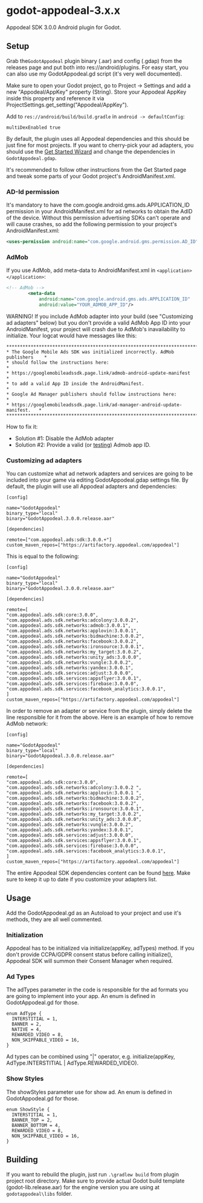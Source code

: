 # godot-appodeal-3.x.x
Appodeal SDK 3.0.0 Android plugin for Godot.

## Setup

Grab the``GodotAppodeal`` plugin binary (.aar) and config (.gdap) from the releases page and put both into res://android/plugins. For easy start, you can also use my GodotAppodeal.gd script (it's very well documented).

Make sure to open your Godot project, go to Project -> Settings and add a new "Appodeal/AppKey" property (String). Store your Appodeal AppKey inside this property and reference it via ProjectSettings.get_setting("Appodeal/AppKey").

Add to ``res://android/build/build.gradle`` in ``android -> defaultConfig``:
```
multiDexEnabled true
```
By default, the plugin uses all Appodeal dependencies and this should be just fine for most projects. If you want to cherry-pick your ad adapters, you should use the [Get Started Wizard](https://wiki.appodeal.com/en/android-beta-3-0-0/get-started) and change the dependencies in ``GodotAppodeal.gdap``.

It's recommended to follow other instructions from the Get Started page and tweak some parts of your Godot project's AndroidManifest.xml.

### AD-Id permission

It's mandatory to have the com.google.android.gms.ads.APPLICATION_ID permission in your AndroidManifest.xml for ad networks to obtain the AdID of the device. Without this permission advertising SDKs can't operate and will cause crashes, so add the following permission to your project's AndroidManifest.xml:

```xml
<uses-permission android:name="com.google.android.gms.permission.AD_ID"/>
```

### AdMob

If you use AdMob, add meta-data to AndroidManifest.xml in ``<application></application>``:
```xml
<!-- AdMob -->
        <meta-data
            android:name="com.google.android.gms.ads.APPLICATION_ID"
            android:value="YOUR_ADMOB_APP_ID"/>
```

WARNING! If you include AdMob adapter into your build (see "Customizing ad adapters" below) but you don't provide a valid AdMob App ID into your AndroidManifest, your project will crash due to AdMob's inavailability to initialize. Your logcat would have messages like this:
```
******************************************************************************
* The Google Mobile Ads SDK was initialized incorrectly. AdMob publishers    *
* should follow the instructions here:                                       *
* https://googlemobileadssdk.page.link/admob-android-update-manifest         *
* to add a valid App ID inside the AndroidManifest.                          *
* Google Ad Manager publishers should follow instructions here:              *
* https://googlemobileadssdk.page.link/ad-manager-android-update-manifest.   *
******************************************************************************
```

How to fix it:
- Solution #1: Disable the AdMob adapter
- Solution #2: Provide a valid (or [testing](https://developers.google.com/admob/android/quick-start#import_the_mobile_ads_sdk)) Admob app ID.

### Customizing ad adapters

You can customize what ad network adapters and services are going to be included into your game via editing GodotAppodeal.gdap settings file. By default, the plugin will use all Appodeal adapters and dependencies:
```
[config]

name="GodotAppodeal"
binary_type="local"
binary="GodotAppodeal.3.0.0.release.aar"

[dependencies]

remote=["com.appodeal.ads:sdk:3.0.0.+"]
custom_maven_repos=["https://artifactory.appodeal.com/appodeal"]
```

This is equal to the following:
```
[config]

name="GodotAppodeal"
binary_type="local"
binary="GodotAppodeal.3.0.0.release.aar"

[dependencies]

remote=[
"com.appodeal.ads.sdk:core:3.0.0",
"com.appodeal.ads.sdk.networks:adcolony:3.0.0.2",
"com.appodeal.ads.sdk.networks:admob:3.0.0.1",
"com.appodeal.ads.sdk.networks:applovin:3.0.0.1",
"com.appodeal.ads.sdk.networks:bidmachine:3.0.0.2",
"com.appodeal.ads.sdk.networks:facebook:3.0.0.2",
"com.appodeal.ads.sdk.networks:ironsource:3.0.0.1",
"com.appodeal.ads.sdk.networks:my_target:3.0.0.2",
"com.appodeal.ads.sdk.networks:unity_ads:3.0.0.0",
"com.appodeal.ads.sdk.networks:vungle:3.0.0.2",
"com.appodeal.ads.sdk.networks:yandex:3.0.0.1",
"com.appodeal.ads.sdk.services:adjust:3.0.0.0",
"com.appodeal.ads.sdk.services:appsflyer:3.0.0.1",
"com.appodeal.ads.sdk.services:firebase:3.0.0.0",
"com.appodeal.ads.sdk.services:facebook_analytics:3.0.0.1",
]
custom_maven_repos=["https://artifactory.appodeal.com/appodeal"]
```

In order to remove an adapter or service from the plugin, simply delete the line responsible for it from the above. Here is an example of how to remove AdMob network:
```
[config]

name="GodotAppodeal"
binary_type="local"
binary="GodotAppodeal.3.0.0.release.aar"

[dependencies]

remote=[
"com.appodeal.ads.sdk:core:3.0.0",
"com.appodeal.ads.sdk.networks:adcolony:3.0.0.2	",
"com.appodeal.ads.sdk.networks:applovin:3.0.0.1	",
"com.appodeal.ads.sdk.networks:bidmachine:3.0.0.2",
"com.appodeal.ads.sdk.networks:facebook:3.0.0.2",
"com.appodeal.ads.sdk.networks:ironsource:3.0.0.1",
"com.appodeal.ads.sdk.networks:my_target:3.0.0.2",
"com.appodeal.ads.sdk.networks:unity_ads:3.0.0.0",
"com.appodeal.ads.sdk.networks:vungle:3.0.0.2",
"com.appodeal.ads.sdk.networks:yandex:3.0.0.1",
"com.appodeal.ads.sdk.services:adjust:3.0.0.0",
"com.appodeal.ads.sdk.services:appsflyer:3.0.0.1",
"com.appodeal.ads.sdk.services:firebase:3.0.0.0",
"com.appodeal.ads.sdk.services:facebook_analytics:3.0.0.1",
]
custom_maven_repos=["https://artifactory.appodeal.com/appodeal"]
```

The entire Appodeal SDK dependencies content can be found [here](https://wiki.appodeal.com/en/android-beta-3-0-0/get-started/advanced/sdk-content). Make sure to keep it up to date if you customize your adapters list.

## Usage

Add the GodotAppodeal.gd as an Autoload to your project and use it's methods, they are all well commented.

### Initialization

Appodeal has to be initialized via initialize(appKey, adTypes) method. If you don't provide CCPA/GDPR consent status before calling initialize(), Appodeal SDK will summon their Consent Manager when required.

### Ad Types

The adTypes parameter in the code is responsible for the ad formats you are going to implement into your app. An enum is defined in GodotAppodeal.gd for those.
```gdscript
enum AdType {
  INTERSTITIAL = 1,
  BANNER = 2,
  NATIVE = 4,
  REWARDED_VIDEO = 8,
  NON_SKIPPABLE_VIDEO = 16,
}
```
Ad types can be combined using "|" operator, e.g. initialize(appKey, AdType.INTERSTITIAL | AdType.REWARDED_VIDEO).

### Show Styles

The showStyles parameter use for show ad. An enum is defined in GodotAppodeal.gd for those.
```gdscript
enum ShowStyle {
  INTERSTITIAL = 1,
  BANNER_TOP = 2,
  BANNER_BOTTOM = 4,
  REWARDED_VIDEO = 8,
  NON_SKIPPABLE_VIDEO = 16,
}
```

## Building

If you want to rebuild the plugin, just run ``.\gradlew build`` from plugin project root directory. Make sure to provide actual Godot build template (godot-lib.release.aar) for the engine version you are using at ``godotappodeal\libs`` folder.